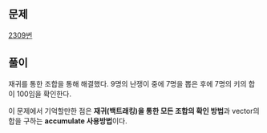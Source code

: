 ## 문제
[2309번](https://www.acmicpc.net/problem/2309)


## 풀이

재귀를 통한 조합을 통해 해결했다. 9명의 난쟁이 중에 7명을 뽑은 후에 7명의 키의 합이 100임을 확인한다.

이 문제에서 기억할만한 점은 **재귀(백트래킹)을 통한 모든 조합의 확인 방법**과 vector의 합을 구하는 **accumulate 사용방법**이다.

